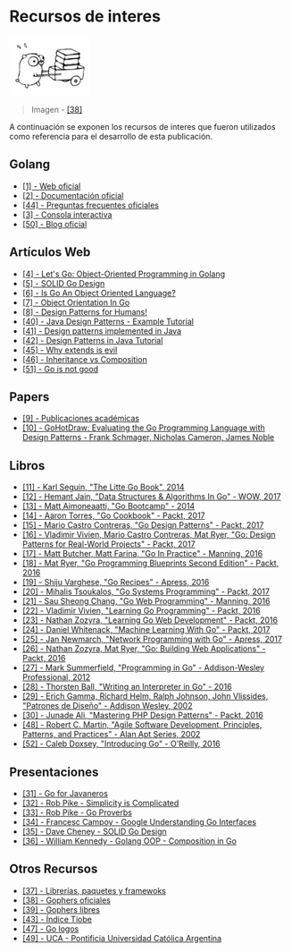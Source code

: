 # Recursos de interes

![](/assets/ref.png)

> Imagen - [\[38\]](recursos.md)

A continuación se exponen los recursos de interes que fueron utilizados como referencia para el desarrollo de esta publicación.

## Golang

* [\[1\] - Web oficial](https://golang.org/)
* [\[2\] - Documentación oficial](https://golang.org/doc/)
* [\[44\] - Preguntas frecuentes oficiales](https://golang.org/doc/faq)
* [\[3\] - Consola interactiva](https://play.golang.org/)
* [\[50\] - Blog oficial](https://blog.golang.org)

## Artículos Web

* [\[4\] - Let's Go: Object-Oriented Programming in Golang](https://code.tutsplus.com/tutorials/lets-go-object-oriented-programming-in-golang--cms-26540)
* [\[5\] - SOLID Go Design](https://dave.cheney.net/2016/08/20/solid-go-design)
* [\[6\] - Is Go An Object Oriented Language?](http://spf13.com/post/is-go-object-oriented/)
* [\[7\] - Object Orientation In Go](https://katcipis.github.io/blog/object-orientation-go/)
* [\[8\] - Design Patterns for Humans!](https://github.com/kamranahmedse/design-patterns-for-humans)
* [\[40\] - Java Design Patterns - Example Tutorial](https://www.journaldev.com/1827/java-design-patterns-example-tutorial)
* [\[41\] - Design patterns implemented in Java](http://java-design-patterns.com/)
* [\[42\] - Design Patterns in Java Tutorial](https://www.tutorialspoint.com/design_pattern/)
* [\[45\] - Why extends is evil](https://www.javaworld.com/article/2073649/core-java/why-extends-is-evil.html)
* [\[46\] - Inheritance vs Composition](https://www.techjini.com/blog/inheritance-vs-composition/)
* [\[51\] - Go is not good](https://github.com/ksimka/go-is-not-good)

## Papers

* [\[9\] - Publicaciones académicas](https://github.com/golang/go/wiki/ResearchPapers)
* [\[10\] - GoHotDraw: Evaluating the Go Programming Language with Design Patterns - Frank Schmager, Nicholas Cameron, James Noble](http://citeseerx.ist.psu.edu/viewdoc/download?doi=10.1.1.188.5524&rep=rep1&type=pdf)

## Libros

* [\[11\] - Karl Seguin, "The Litte Go Book", 2014](https://github.com/karlseguin/the-little-go-book)
* [\[12\] - Hemant Jain, "Data Structures & Algorithms In Go" - WOW, 2017](https://www.amazon.com/Data-Structures-Algorithms-Hemant-Jain-ebook/dp/B075TBM9KS)
* [\[13\] - Matt Aimoneaatti, "Go Bootcamp" - 2014 ](http://www.golangbootcamp.com/)
* [\[14\] - Aaron Torres, "Go Cookbook" - Packt, 2017](https://www.packtpub.com/application-development/go-cookbook)
* [\[15\] - Mario Castro Contreras, "Go Design Patterns" - Packt, 2017](https://www.packtpub.com/application-development/go-design-patterns)
* [\[16\] - Vladimir Vivien, Mario Castro Contreras, Mat Ryer, "Go: Design Patterns for Real-World Projects" - Packt, 2017](https://www.packtpub.com/application-development/go-design-patterns-real-world-projects)
* [\[17\] - Matt Butcher, Matt Farina, "Go In Practice" - Manning, 2016](https://www.manning.com/books/go-in-practice)
* [\[18\] - Mat Ryer, "Go Programming Blueprints Second Edition" - Packt, 2016](https://www.packtpub.com/application-development/go-programming-blueprints-second-edition)
* [\[19\] - Shiju Varghese, "Go Recipes" - Apress, 2016](https://www.apress.com/br/book/9781484211892)
* [\[20\] - Mihalis Tsoukalos, "Go Systems Programming" - Packt, 2017](https://www.packtpub.com/networking-and-servers/go-systems-programming)
* [\[21\] - Sau Sheong Chang, "Go Web Programming" - Manning, 2016](https://www.manning.com/books/go-web-programming)
* [\[22\] - Vladimir Vivien, "Learning Go Programming" - Packt, 2016](https://www.packtpub.com/application-development/learning-go-programming)
* [\[23\] - Nathan Zozyra, "Learning Go Web Development" - Packt, 2016](https://www.packtpub.com/web-development/learning-go-web-development)
* [\[24\] - Daniel Whitenack, "Machine Learning With Go" - Packt, 2017](https://www.packtpub.com/big-data-and-business-intelligence/machine-learning-go)
* [\[25\] - Jan Newmarch, "Network Programming with Go" - Apress, 2017](https://www.apress.com/de/book/9781484226919)
* [\[26\] - Nathan Zozyra, Mat Ryer, "Go: Building Web Applications" - Packt, 2016](https://www.packtpub.com/application-development/go-building-web-applications)
* [\[27\] - Mark Summerfield, "Programming in Go" - Addison-Wesley Professional, 2012](https://www.amazon.com/Programming-Go-Creating-Applications-Developers/dp/0321774639)
* [\[28\] - Thorsten Ball, "Writing an Interpreter in Go" - 2016](https://interpreterbook.com/)
* [\[29\] - Erich Gamma, Richard Helm, Ralph Johnson, John Vlissides, "Patrones de Diseño" - Addison Wesley, 2002](https://www.amazon.es/Patrones-diseño-Erich-Gamma/dp/8478290591)
* [\[30\] - Junade Ali, "Mastering PHP Design Patterns" - Packt, 2016](https://www.packtpub.com/application-development/mastering-php-design-patterns)
* [\[48\] - Robert C. Martin, "Agile Software Development, Principles, Patterns, and Practices" - Alan Apt Series, 2002](https://www.amazon.es/Software-Development-Principles-Patterns-Practices/dp/0135974445)
* [\[52\] - Caleb Doxsey, "Introducing Go" - O'Reilly, 2016](http://shop.oreilly.com/product/0636920046516.do)

## Presentaciones

* [\[31\] - Go for Javaneros](https://talks.golang.org/2014/go4java.slide#1)
* [\[32\] - Rob Pike - Simplicity is Complicated](https://www.youtube.com/watch?v=rFejpH_tAHM)
* [\[33\] - Rob Pike - Go Proverbs](https://www.youtube.com/watch?v=PAAkCSZUG1c)
* [\[34\] - Francesc Campoy - Google Understanding Go Interfaces](https://www.youtube.com/watch?v=F4wUrj6pmSI)
* [\[35\] - Dave Cheney - SOLID Go Design](https://www.youtube.com/watch?v=zzAdEt3xZ1M)
* [\[36\] - William Kennedy - Golang OOP - Composition in Go](https://www.youtube.com/watch?v=194blNHDdd0)

## Otros Recursos

* [\[37\] - Librerías, paquetes y framewoks](https://github.com/avelino/awesome-go)
* [\[38\] - Gophers oficiales](https://golang.org/doc/gopher/)
* [\[39\] - Gophers libres](https://github.com/golang-samples/gopher-vector)
* [\[43\] - Índice Tiobe](https://www.tiobe.com/tiobe-index/)
* [\[47\] - Go logos](https://golang.org/s/logos)
* [\[49\] - UCA - Pontificia Universidad Católica Argentina](http://uca.edu.ars)
